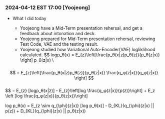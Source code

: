 ### 2024-04-12 EST 17:00 [Yoojeong]
- What I did today

    * Yoojeong have a Mid-Term presentation rehersal, and get a feedback about intonation and deck.
    * Yoojeong prepared for Mid-Term presentation rehersal, reviewing Test Code, VAE and the testing result. 
    * Yoojeong studied how Variational Auto-Encoder(VAE) logliklihood calculated.
    $$ logp_θ(x) = E_{z}\left[\frac{p_θ(x|z)p_θ(z)}{p_θ(z|x)} \right]
p_θ(z|x) \\

###
  $$ = E_{z}\left[\frac{p_θ(x|z)p_θ(z)}{p_θ(z|x)}   \frac{q_φ(z|x)}{q_φ(z|x)}
  \right] $$
###
$$ = E_{z} [logp_θ(x|z)] - E_{z}\left[log \frac{q_φ(z|x)}{p(z)}\right] + E_z \left [log \frac{q_φ(z|x)}{p_θ(z|x)}\right]

$$
$$
log p_θ(x) = E_{z \sim q_{\phi}(z|x)} [log p_θ(x)] - D_{KL}(q_{\phi}(z|x) || p(z)) + D_{KL}(q_{\phi}(z|x) || p_θ(z|x))




